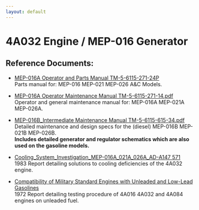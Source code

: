 ```yaml
---
layout: default
---
```


# 4A032 Engine / MEP-016 Generator

## Reference Documents:
* [MEP-016A Operator and Parts Manual TM-5-6115-271-24P](./files/MEP_016A_Parts_Manual_TM_5_6115_271_24P.pdf)<br>
  Parts manual for: MEP-016 MEP-021 MEP-026 A&C Models.  
  
* [MEP-016A Operator Maintenance Manual TM-5-6115-271-14.pdf](./files/MEP_016A_Operator_Maintenance_Manual_TM_5_6115_271_14.pdf)<br>
  Operator and general maintenance manual for: MEP-016A MEP-021A MEP-026A.  
  
* [MEP-016B_Intermediate Maintenance Manual TM-5-6115-615-34.pdf](./files/MEP_016B_Intermediate_Maintenance_Manual_TM_5_6115_615_34.pdf)<br>
  Detailed maintenance and design specs for the (diesel) MEP-016B MEP-021B MEP-026B.  
  **Includes detailed generator and regulator schematics which are also used on the gasoline models.**  
  
* [Cooling_System_Investigation_MEP-016A_021A_026A_AD-A147 571](./files/MEP_016A_Cooling_System_Investigation_3kw_MEP_Models_AD_A147_571.pdf)<br>
  1983 Report detailing solutions to cooling deficiencies of the 4A032 engine.  
  
* [Compatibility of Military Standard Engines with Unleaded and Low-Lead Gasolines](./files/2A016_4A032_4A084_Unleaded_Fuel_AD_756_511.pdf)<br>
  1972 Report detailing testing procedure of 4A016 4A032 and 4A084 engines on unleaded fuel.
